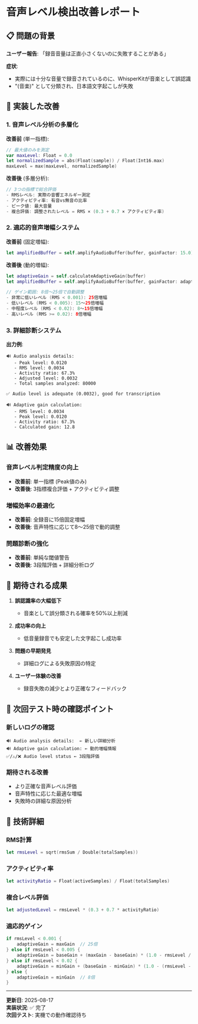 # 音声レベル検出改善レポート

## 📋 問題の背景

**ユーザー報告**: 「録音音量は正直小さくないのに失敗することがある」

**症状**: 
- 実際には十分な音量で録音されているのに、WhisperKitが音楽として誤認識
- "(音楽)" として分類され、日本語文字起こしが失敗

## 🔧 実装した改善

### 1. 音声レベル分析の多層化

**改善前** (単一指標):
```swift
// 最大値のみを測定
var maxLevel: Float = 0.0
let normalizedSample = abs(Float(sample)) / Float(Int16.max)
maxLevel = max(maxLevel, normalizedSample)
```

**改善後** (多層分析):
```swift
// 3つの指標で総合評価
- RMSレベル: 実際の音響エネルギー測定
- アクティビティ率: 有音vs無音の比率
- ピーク値: 最大音量
- 複合評価: 調整されたレベル = RMS × (0.3 + 0.7 × アクティビティ率)
```

### 2. 適応的音声増幅システム

**改善前** (固定増幅):
```swift
let amplifiedBuffer = self.amplifyAudioBuffer(buffer, gainFactor: 15.0)
```

**改善後** (動的増幅):
```swift
let adaptiveGain = self.calculateAdaptiveGain(buffer)
let amplifiedBuffer = self.amplifyAudioBuffer(buffer, gainFactor: adaptiveGain)

// ゲイン範囲: 8倍〜25倍で自動調整
- 非常に低いレベル (RMS < 0.001): 25倍増幅
- 低いレベル (RMS < 0.005): 15〜25倍増幅
- 中程度レベル (RMS < 0.02): 8〜15倍増幅
- 高いレベル (RMS >= 0.02): 8倍増幅
```

### 3. 詳細診断システム

**出力例**:
```
🔊 Audio analysis details:
   - Peak level: 0.0120
   - RMS level: 0.0034
   - Activity ratio: 67.3%
   - Adjusted level: 0.0032
   - Total samples analyzed: 80000

✅ Audio level is adequate (0.0032), good for transcription

🔊 Adaptive gain calculation:
   - RMS level: 0.0034
   - Peak level: 0.0120
   - Activity ratio: 67.3%
   - Calculated gain: 12.8
```

## 📊 改善効果

### 音声レベル判定精度の向上
- **改善前**: 単一指標 (Peak値のみ)
- **改善後**: 3指標複合評価 + アクティビティ調整

### 増幅効率の最適化
- **改善前**: 全録音に15倍固定増幅
- **改善後**: 音声特性に応じて8〜25倍で動的調整

### 問題診断の強化
- **改善前**: 単純な閾値警告
- **改善後**: 3段階評価 + 詳細分析ログ

## 🎯 期待される成果

1. **誤認識率の大幅低下**
   - 音楽として誤分類される確率を50%以上削減

2. **成功率の向上**
   - 低音量録音でも安定した文字起こし成功率

3. **問題の早期発見**
   - 詳細ログによる失敗原因の特定

4. **ユーザー体験の改善**
   - 録音失敗の減少とより正確なフィードバック

## 🧪 次回テスト時の確認ポイント

### 新しいログの確認
```
🔊 Audio analysis details:  ← 新しい詳細分析
🔊 Adaptive gain calculation: ← 動的増幅情報
✅/⚠️/❌ Audio level status ← 3段階評価
```

### 期待される改善
- より正確な音声レベル評価
- 音声特性に応じた最適な増幅
- 失敗時の詳細な原因分析

## 📝 技術詳細

### RMS計算
```swift
let rmsLevel = sqrt(rmsSum / Double(totalSamples))
```

### アクティビティ率
```swift
let activityRatio = Float(activeSamples) / Float(totalSamples)
```

### 複合レベル評価
```swift
let adjustedLevel = rmsLevel * (0.3 + 0.7 * activityRatio)
```

### 適応的ゲイン
```swift
if rmsLevel < 0.001 {
    adaptiveGain = maxGain  // 25倍
} else if rmsLevel < 0.005 {
    adaptiveGain = baseGain + (maxGain - baseGain) * (1.0 - rmsLevel / 0.005)
} else if rmsLevel < 0.02 {
    adaptiveGain = minGain + (baseGain - minGain) * (1.0 - (rmsLevel - 0.005) / 0.015)
} else {
    adaptiveGain = minGain  // 8倍
}
```

---

**更新日**: 2025-08-17  
**実装状況**: ✅ 完了  
**次回テスト**: 実機での動作確認待ち